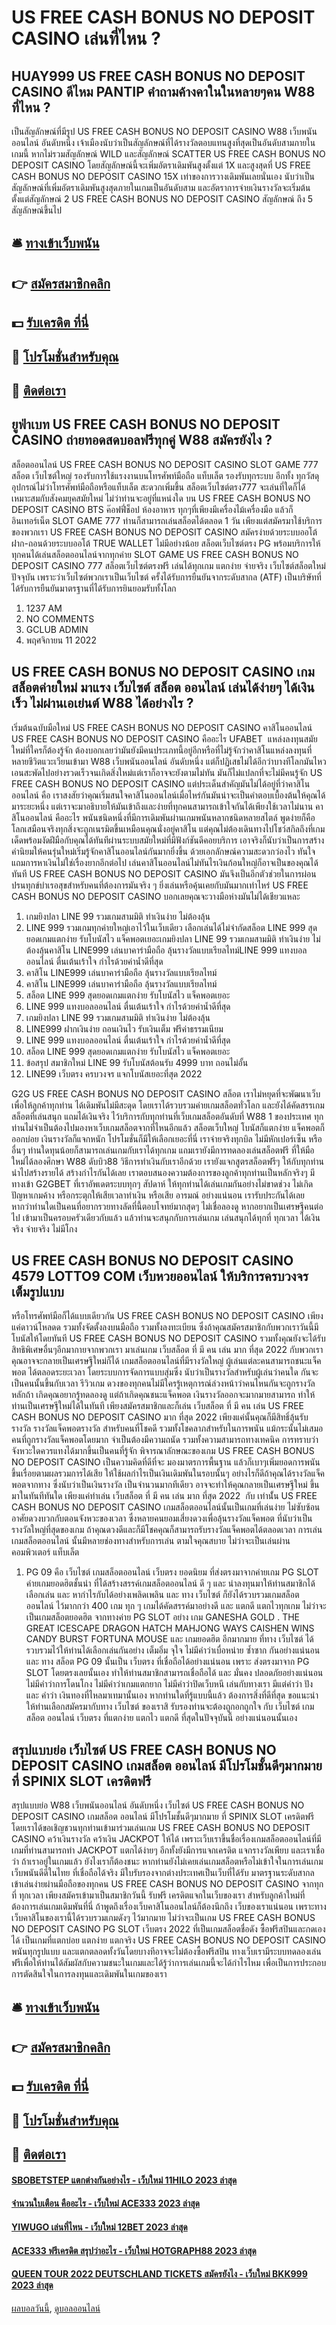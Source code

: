# US FREE CASH BONUS NO DEPOSIT CASINO เล่นที่ไหน ?
## HUAY999 US FREE CASH BONUS NO DEPOSIT CASINO ดีไหม PANTIP คำถามค้างคาในในหลายๆคน W88 ที่ไหน ?
เป็นสัญลักษณ์ที่มีรูป US FREE CASH BONUS NO DEPOSIT CASINO W88 เว็บพนันออนไลน์ อันดับหนึ่ง เจ้าเมืองนับว่าเป็นสัญลักษณ์ที่ได้รางวัลตอบแทนสูงที่สุดเป็นอันดับสามภายในเกมนี้ หากไม่รวมสัญลักษณ์ WILD และสัญลักษณ์ SCATTER US FREE CASH BONUS NO DEPOSIT CASINO โดยสัญลักษณ์นี้จะเพิ่มอัตราเดิมพันสูงตั้งแต่ 1X และสูงสุดที่ US FREE CASH BONUS NO DEPOSIT CASINO 15X เท่าของการวางเดิมพันเลยนั่นเอง นับว่าเป็นสัญลักษณ์ที่เพิ่มอัตราเดิมพันสูงสุดภายในเกมเป็นอันดับสาม และอัตราการจ่ายเงินรางวัลจะเริ่มต้นตั้งแต่สัญลักษณ์ 2 US FREE CASH BONUS NO DEPOSIT CASINO สัญลักษณ์ ถึง 5 สัญลักษณ์ขึ้นไป

## 🛎 [ทางเข้าเว็บพนัน](https://bit.ly/3SdLNi2)
## 👉 [สมัครสมาชิกคลิก](https://bit.ly/3SdLNi2)
## 💵 [รับเครดิต ที่นี่](https://bit.ly/3dyRKHj)
## 👑 [โปรโมชั่นสำหรับคุณ](https://bit.ly/3dyRKHj)
## 📱 [ติดต่อเรา](https://bit.ly/3dyRKHj)

## ยูฟ่าเบท US FREE CASH BONUS NO DEPOSIT CASINO ถ่ายทอดสดบอลฟรีทุกคู่ W88 สมัครยังไง ?
สล็อตออนไลน์ US FREE CASH BONUS NO DEPOSIT CASINO SLOT GAME 777 สล็อต เว็บไซต์ใหญ่ รองรับการใช้แรงงานบนโทรศัพท์มือถือ แท็บเล็ต รองรับทุกระบบ อีกทั้ง ทุกวัสดุอุปกรณ์ไม่ว่าโทรศัพท์มือถือหรือแท็บเล็ต สะดวกเพิ่มขึ้น สล็อตเว็บไซต์ตรง777 จะเล่นที่ใดก็ได้ เหมาะสมกับสังคมยุคสมัยใหม่ ไม่ว่าท่านจะอยู่ที่แหน่งใด บน US FREE CASH BONUS NO DEPOSIT CASINO BTS ค๊อฟฟี่ช็อป ห้องอาหาร ทุกๆที่เพียงมีเครื่องไม้เครื่องมือ แล้วก็อินเทอร์เน็ต SLOT GAME 777 ท่านก็สามารถเล่นสล็อตได้ตลอด 1 วัน เพียงแต่สมัครมาใช้บริการของพวกเรา US FREE CASH BONUS NO DEPOSIT CASINO สมัครง่ายด้วยระบบออโต้ ฝาก-ถอนด้วยระบบออโต้ TRUE WALLET ไม่มีอย่างน้อย สล็อตเว็บไซต์ตรง PG พร้อมบริการให้ทุกคนได้เล่นสล็อตออนไลน์จากทุกค่าย SLOT GAME US FREE CASH BONUS NO DEPOSIT CASINO 777 สล็อตเว็บไซต์ตรงฟรี เล่นได้ทุกเกม แตกง่าย จ่ายจริง เว็บไซต์สล็อตใหม่ปัจจุบัน เพราะว่าเว็บไซต์พวกเราเป็นเว็บไซต์ ครั้งได้รับการยืนยันจากระดับสากล (ATF) เป็นบริษัทที่ได้รับการยืนยันมาตรฐานที่ได้รับการยินยอมรับทั้งโลก
1. 1237 AM
2. NO COMMENTS
3. GCLUB ADMIN
4. พฤศจิกายน 11 2022

## US FREE CASH BONUS NO DEPOSIT CASINO เกมสล็อตค่ายใหม่ มาแรง เว็บไซต์ สล็อต ออนไลน์ เล่นได้ง่ายๆ ได้เงินเร็ว ไม่ผ่านเอเย่นต์ W88 ได้อย่างไร ?
เริ่มต้นฉบับมือใหม่ US FREE CASH BONUS NO DEPOSIT CASINO คาสิโนออนไลน์ US FREE CASH BONUS NO DEPOSIT CASINO คืออะไร UFABET  แหล่งลงทุนสมัยใหม่ที่ใครก็ต้องรู้จัก ต้องบอกเลยว่ามันยังมีคนประเภทนี้อยู่อีกหรือที่ไม่รู้จักว่าคาสิโนแหล่งลงทุนที่หลายชีวิตแวะเวียนเข้ามา W88 เว็บพนันออนไลน์ อันดับหนึ่ง แต่ก็ปฏิเสธไม่ได้อีกว่าบางทีโลกมันไหวเอนสะพัดไปอย่างรวดเร็วจนเกิดสิ่งใหม่แต่เราก็อาจจะยังตามไม่ทัน มันก็ไม่แปลกที่จะไม่มีคนรู้จัก US FREE CASH BONUS NO DEPOSIT CASINO แต่ประเด็นสำคัญมันไม่ได้อยู่ที่ว่าคาสิโนออนไลน์ คือ เราสงสัยว่าคุณเริ่มสนใจคาสิโนออนไลน์เมื่อไหร่กันมันน่าจะเป็นคำตอบเบื้องต้นให้คุณได้มาระยะหนึ่ง แต่เราจะมาอธิบายให้มันเข้าถึงและง่ายที่ทุกคนสามารถเข้าใจกันได้เพียงใช้เวลาไม่นาน คาสิโนออนไลน์ คืออะไร พนันชนิดหนึ่งที่มีการเดิมพันผ่านเกมพนันหลากชนิดหลายสไตล์ พูดง่ายก็คือโลกเสมือนจริงทุกสิ่งจะถูกเนรมิตขึ้นเหมือนคุณนั่งอยู่คาสิโน แต่คุณไม่ต้องเดินทางไปโชว์สกิลถึงที่เกมเด็ดพร้อมงัดฝีมือกับคุณได้ทันทีผ่านระบบสมัยใหม่ที่มีฟังก์ชันดีคอยบริการ เอาจริงก็นับว่าเป็นการสร้างค่านิยมให้คนรุ่นใหม่เริ่มรู้จักคาสิโนออนไลน์กันมากยิ่งขึ้น ด้วยเอกลักษณ์ความสะดวกว่องไว ทันใจ แถมการหาเงินไม่ใช่เรื่องยากอีกต่อไป เล่นคาสิโนออนไลน์ไม่ทันไรเงินก้อนใหญ่ก็อาจเป็นของคุณได้ทันที US FREE CASH BONUS NO DEPOSIT CASINO มันจึงเป็นอีกตัวช่วยในการผ่อนปรนทุกข์บำเรอสุขสำหรับคนที่ต้องการมันจริง ๆ ยิ่งเล่นหรือคุ้นเคยกับมันมากเท่าไหร่ US FREE CASH BONUS NO DEPOSIT CASINO บอกเลยคุณจะวางมือห่างมันไม่ได้เชียวแหละ
1. เกมยิงปลา LINE 99 รวมเกมสามมิติ ทำเงินง่าย ไม่ต้องลุ้น
2. LINE 999 รวมเกมทุกค่ายใหญ่เอาไว้ในเว็บเดียว เลือกเล่นได้ไม่จำกัดสล็อต LINE 999 สุดยอดเกมแตกง่าย รับโบนัสไว แจ็คพอตเยอะเกมยิงปลา LINE 99 รวมเกมสามมิติ ทำเงินง่าย ไม่ต้องลุ้นคาสิโน LINE999 เล่นบาคาร่ามือถือ ลุ้นรางวัลแบบเรียลไทม์LINE 999 แทงบอลออนไลน์ ตื่นเต้นเร้าใจ กำไรด้วยค่าน้ำดีที่สุด
3. คาสิโน LINE999 เล่นบาคาร่ามือถือ ลุ้นรางวัลแบบเรียลไทม์
4. คาสิโน LINE999 เล่นบาคาร่ามือถือ ลุ้นรางวัลแบบเรียลไทม์
5. สล็อต LINE 999 สุดยอดเกมแตกง่าย รับโบนัสไว แจ็คพอตเยอะ
6. LINE 999 แทงบอลออนไลน์ ตื่นเต้นเร้าใจ กำไรด้วยค่าน้ำดีที่สุด
7. เกมยิงปลา LINE 99 รวมเกมสามมิติ ทำเงินง่าย ไม่ต้องลุ้น
8. LINE999 ฝากเงินง่าย ถอนเงินไว รับเงินเต็ม ฟรีค่าธรรมเนียม
9. LINE 999 แทงบอลออนไลน์ ตื่นเต้นเร้าใจ กำไรด้วยค่าน้ำดีที่สุด
10. สล็อต LINE 999 สุดยอดเกมแตกง่าย รับโบนัสไว แจ็คพอตเยอะ
11. ข้อสรุป สมาชิกใหม่ LINE 99 รับโบนัสต้อนรับ 4999 บาท ถอนไม่อั้น
12. LINE99 เว็บตรง ครบวงจร แจกโบนัสเยอะที่สุด 2022

G2G US FREE CASH BONUS NO DEPOSIT CASINO สล็อต เราไม่หยุดที่จะพัฒนาเว็บ เพื่อให้ลูกค้าทุกท่าน ได้เดิมพันไม่มีสะดุด โดยเราได้รวบรวมค่ายเกมสล็อตทั่วโลก และยังได้คัดสรรเกมสล็อตที่เล่นสนุก แถมได้เงินจริง ไว้บริการกับทุกท่านที่เว็บเกมสล็อตอันดับที่ W88 1 ของประเทศ ทุกท่านไม่จำเป็นต้องไปมองหาเว็บเกมสล็อตจากที่ไหนอีกแล้ว สล็อตเว็บใหญ่ โบนัสก็แตกง่าย แจ็คพอตก็ออกบ่อย เงินรางวัลก็แจกหนัก โปรโมชั่นก็มีให้เลือกเยอะที่นี่ เราจ่ายจริงทุกบิล ไม่มีหักเปอร์เซ็น หรืออื่นๆ ท่านใดทุนน้อยก็สามารถเล่นเกมกับเราได้ทุกเกม แถมเรายังมีการทดลองเล่นสล็อตฟรี ที่ให้มือใหม่ได้ลองศึกษา W88 ดับบิว88 วิธีการทำเงินกับเราอีกด้วย เรายังแจกสูตรสล็อตฟรีๆ ให้กับทุกท่านนำไปสร้างรายได้ สร้างกำไรกันได้เลย เราตอบสนองความต้องการของลูกค้าทุกท่านเป็นหลักจริงๆ มี ทางเข้า G2GBET ที่เราอัพเดตระบบทุกๆ สัปดาห์ ให้ทุกท่านได้เล่นเกมกันอย่างไม่ขาดช่วง ไม่เกิดปัญหาเกมค้าง หรือกระตุกให้เสียเวลาทำเงิน หรือเสีย อารมณ์ อย่างแน่นอน เรารับประกันได้เลย หากว่าท่านใดเป็นคนที่อยากรวยทางลัดที่นี้ตอบโจทย์มากสุดๆ ไม่เชื่อลองดู หากอยากเป็นเศรษฐีคนต่อไป เข้ามาเป็นครอบครัวเดียวกับแล้ว แล้วท่านจะสนุกกับการเล่นเกม เล่นสนุกได้ทุกที่ ทุกเวลา ได้เงินจริง จ่ายจริง ไม่มีโกง

## US FREE CASH BONUS NO DEPOSIT CASINO 4579 LOTTO9 COM เว็บหวยออนไลน์ ให้บริการครบวงจร เต็มรูปแบบ
หรือโทรศัพท์มือก็ได้แบบเดียวกัน US FREE CASH BONUS NO DEPOSIT CASINO เพียงแค่ดาวน์โหลดด รวมทั้งจัดตั้งลงบนมือถือ รวมทั้งลงทะเบียน ซึ่งถ้าคุณสมัครสมาชิกกับพวกเราวันนี้มีโบนัสให้โดยทันที US FREE CASH BONUS NO DEPOSIT CASINO รวมทั้งคุณยังจะได้รับสิทธิพิเศษอื่นๆอีกมากายจากพวกเรา มาเล่นเกม เว็บสล็อต ที่ มี คน เล่น มาก ที่สุด 2022 กับพวกเราคุณอาจจะกลายเป็นเศรษฐีใหม่ก็ได้ เกมสล็อตออนไลน์ที่มีรางวัลใหญ่ ผู้เล่นแต่ละคนสามารถชนะแจ็คพอต ได้ตลอดระยะเวลา โดยระบบการจัดการแบบสุ่มซึ่ง นับว่าเป็นรางวัลสำหรับผู้เล่นว่าคนใด กันจะเป็นคนนั้นขึ้นกับเวลา รีวิวเกม ดวงของทุกคนไม่มีใครรู้เหตุการณ์ล่วงหน้าว่าคนไหนกันจะถูกรางวัลหลักถ้า
เกิดคุณอยากรู้ทดลองดู แต่ถ้าเกิดคุณชนะแจ็คพอต เงินรางวัลออกจะมากมายสามารถ ทำให้ท่านเป็นเศรษฐีใหม่ได้ในทันที เพียงสมัครสมาชิกและก็เล่น เว็บสล็อต ที่ มี คน เล่น US FREE CASH BONUS NO DEPOSIT CASINO มาก ที่สุด 2022 เพียงแค่นั้นคุณก็มีสิทธิ์ลุ้นรับรางวัล รางวัลแจ็คพอตรางวัล สำหรับคนที่โชคดี รวมทั้งโชคลาภสำหรับในการพนัน แม้กระนั้นไม่เสมอ คนที่ถูกรางวัลแจ็คพอตโดยมาก จำเป็นต้องมีความถนัด รวมทั้งความสามารถทางเทคนิค การทราบว่าจังหวะใดควรแทงได้มากขึ้นเป็นคนที่รู้จัก พิจารณาลักษณะของเกม US FREE CASH BONUS NO DEPOSIT CASINO เป็นความคิดที่ดีที่จะ มองมาตรการพื้นฐาน แล้วก็เบาๆเพิ่มยอดการพนัน ขึ้นเรื่อยตามผลรวมการได้เสีย ให้ใช้ผลกำไรเป็นเงินเดิมพันในรอบนั้นๆ
อย่างไรก็ดีถ้าคุณได้รางวัลแจ็คพอตจากทาง ซึ่งนับว่าเป็นเงินรางวัล เป็นจำนวนมากทีเดียว อาจจะทำให้คุณกลายเป็นเศรษฐีใหม่ ขึ้นมาในทันทีทันใด เพียงแค่ทำเล่น เว็บสล็อต ที่ มี คน เล่น มาก ที่สุด 2022  กับ เท่านั้่น US FREE CASH BONUS NO DEPOSIT CASINO เกมสล็อตออนไลน์นั้นเป็นเกมที่เล่นง่าย ไม่ซับซ้อน อาศัยดวงบวกกับตอนจังหวะของเวลา ซึ่งหลายคนยอมเสี่ยงดวงเพื่อลุ้นรางวัลแจ็คพอต ที่นับว่าเป็นรางวัลใหญ่ที่สุดของเกม ถ้าคุณดวงดีและก็มีโชคคุณก็สามารถรับรางวัลแจ็คพอตได้ตลอดเวลา การเล่นเกมสล็อตออนไลน์ นั้นมีหลายช่องทางสำหรับการเล่น ตามใจคุณสบาย ไม่ว่าจะเป็นเล่นผ่านคอมพิวเตอร์ แท็บเล็ต
1. PG 09 คือ เว็บไซต์ เกมสล็อตออนไลน์ เว็บตรง ยอดนิยม ที่ส่งตรงมาจากค่ายเกม PG SLOT ค่ายเกมยอดฮิตชั้นนำ ที่ได้สร้างสรรค์เกมสล็อตออนไลน์ ดี ๆ และ น่าลงทุนมาให้ท่านสมาชิกได้เลือกเล่น และ หากำไรกับได้อย่างเพลิดเพลิน และ ทาง เว็บไซต์ ก็ยังได้รวบรวมเกมสล็อตออนไลน์ ไว้มากกว่า 400 เกม ทุก ๆ เกมได้คัดสรรค์มาอย่างดี และ แตกดี แตกไวทุกเกม ไม่ว่าจะเป็นเกมสล็อตยอดฮิต จากทางค่าย PG SLOT อย่าง เกม GANESHA GOLD . THE GREAT ICESCAPE DRAGON HATCH MAHJONG WAYS CAISHEN WINS CANDY BURST FORTUNA MOUSE และ เกมยอดฮิต อีกมากมาย ที่ทาง เว็บไซต์ ได้รวบรวมไว้ให้ท่านได้เลือกเล่นกันอย่าง เต็มอิ่ม จุใจ ไม่มีคำว่าเบื่อหน่าย ซ้ำซาก กันอย่างแน่นอน และ ทาง สล็อต PG 09 นั้นเป็น เว็บตรง ที่เชื่อถือได้อย่างแน่นอน เพราะ ส่งตรงมาจาก PG SLOT โดยตรงเลยนั้นเอง ทำให้ท่านสมาชิกสามารถเชื่อถือได้ และ มั่นคง ปลอดภัยอย่างแน่นอน ไม่มีคำว่าการโดนโกง ไม่มีคำว่าเกมแตกยาก ไม่มีคำว่าปิดเว็บหนี เล่นกับทางเรา มีแต่คำว่า ปัง และ คำว่า เงินทองที่ไหลมาเทมานั้นเอง หากท่านใดที่รู้แบบนี้แล้ว ต้องการสิ่งที่ดีที่สุด ขอแนะนำให้ท่านเลือกสมัครมากับทาง เว็บไซต์ ของเราสิ รับรองท่านจะต้องถูกอกถูกใจ กับ เว็บไซต์ เกมสล็อต ออนไลน์ เว็บตรง ที่แตกง่าย แตกไว แตกดี ที่สุดในปัจจุบันนี้ อย่างแน่นอนนั้นเอง

## สรุปแบบย่อ เว็บไซต์ US FREE CASH BONUS NO DEPOSIT CASINO เกมสล็อต ออนไลน์ มีโปรโมชั้นดีๆมากมาย ที่ SPINIX SLOT เครดิตฟรี
สรุปแบบย่อ W88 เว็บพนันออนไลน์ อันดับหนึ่ง เว็บไซต์ US FREE CASH BONUS NO DEPOSIT CASINO เกมสล็อต ออนไลน์ มีโปรโมชั้นดีๆมากมาย ที่ SPINIX SLOT เครดิตฟรี โดยเราได้ขอเชิญชวนทุกท่านเข้ามาร่วมเล่นเกม US FREE CASH BONUS NO DEPOSIT CASINO คว้าเงินรางวัล คว้าเงิน JACKPOT ให้ได้ เพราะเว็บเราขึ้นชื่อเรื่องเกมสล็อตออนไลน์ที่มีเกมที่ท่านสามารถทำ JACKPOT แตกได้ง่ายๆ อีกทั้งยังมีการแจกเครดิต แจกรางวัลเพียบ และเราเชื่อว่า ถ้าเราอยู่ในเกมแล้ว ยังไงเราก็ต้องชนะ หากท่านยังไม่เคยเล่นเกมสล็อตหรือไม่เข้าใจในการเล่นเกม
เว็บพนันดีดีในไทย ที่เชื่อถือได้จริง มีใบรับรองจากต่างประเทศเป็นเว็บที่ได้รับ มาตรฐานระดับสากล เข้าเล่นง่ายผ่านมือถือของทุกคน US FREE CASH BONUS NO DEPOSIT CASINO จากทุกที่ ทุกเวลา เพียงสมัครเข้ามาเป็นสมาชิกวันนี้ รับฟรี เครดิตแจกในเว็บของเรา สำหรับลูกค้าใหม่ที่ต้องการเล่นเกมเดิมพันที่นี่
ถ้าพูดถึงเรื่องเว็บคาสิโนออนไลน์ก็ต้องนึกถึง เว็บของเราแน่นอน เพราะทางเว็บคาสิโนของเรานี้ได้รวบรวมเกมดังๆ ไว้มากมาย ไม่ว่าจะเป็นเกม US FREE CASH BONUS NO DEPOSIT CASINO PG SLOT เว็บตรง 2022 ที่เป็นเกมสล็อตชื่อดัง ซื้อฟรีสปินและกดเองได้ เป็นเกมที่แตกบ่อย แตกง่าย แตกจริง US FREE CASH BONUS NO DEPOSIT CASINO พนันทุกรูปแบบ และแตกตลอดทั้งวันโดยบางทีอาจจะไม่ต้องซื้อฟรีสปิน
ทางเว็บเรามีระบบทดลองเล่นฟรีเพื่อให้ท่านได้สัมผัสกับความชนะในเกมและได้รู้ว่าการเล่นเกมนี้จะได้กำไรไหม เพื่อเป็นการประกอบการตัดสินใจในการลงทุนและเดิมพันในเกมของเรา

## 🛎 [ทางเข้าเว็บพนัน](https://bit.ly/3SdLNi2)
## 👉 [สมัครสมาชิกคลิก](https://bit.ly/3SdLNi2)
## 💵 [รับเครดิต ที่นี่](https://bit.ly/3dyRKHj)
## 👑 [โปรโมชั่นสำหรับคุณ](https://bit.ly/3dyRKHj)
## 📱 [ติดต่อเรา](https://bit.ly/3dyRKHj)

#### [SBOBETSTEP แตกต่างกันอย่างไร - เว็บใหม่ 11HILO 2023 ล่าสุด](https://atom.io/themes/sbobetstep%20แตกต่างกันอย่างไร%20-%20เว็บใหม่%2011hilo%202023%20ล่าสุด)
#### [จำนวนใบเตือน คืออะไร - เว็บใหม่ ACE333 2023 ล่าสุด](https://atom.io/themes/จำนวนใบเตือน%20คืออะไร%20-%20เว็บใหม่%20ace333%202023%20ล่าสุด)
#### [YIWUGO เล่นที่ไหน - เว็บใหม่ 12BET 2023 ล่าสุด](https://atom.io/themes/yiwugo%20เล่นที่ไหน%20-%20เว็บใหม่%2012bet%202023%20ล่าสุด)
#### [ACE333 ฟรีเครดิต สรุปว่าอะไร - เว็บใหม่ HOTGRAPH88 2023 ล่าสุด](https://atom.io/themes/ace333%20ฟรีเครดิต%20สรุปว่าอะไร%20-%20เว็บใหม่%20hotgraph88%202023%20ล่าสุด)
#### [QUEEN TOUR 2022 DEUTSCHLAND TICKETS สมัครยังไง - เว็บใหม่ BKK999 2023 ล่าสุด](https://atom.io/themes/queen%20tour%202022%20deutschland%20tickets%20สมัครยังไง%20-%20เว็บใหม่%20bkk999%202023%20ล่าสุด)

[ผลบอลวันนี้](https://siamsport.tv "ผลบอลวันนี้"), [ดูบอลออนไลน์](https://siamsport.tv/ดูบอลสด "ดูบอลออนไลน์")